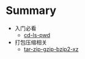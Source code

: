 # Summary

* 入门必看
	* [cd-ls-pwd](cd-ls-pwd.md)
* 打包压缩相关
	* [tar-zip-gzip-bzip2-xz](tar-zip-gzip-bzip2-xz.md)


